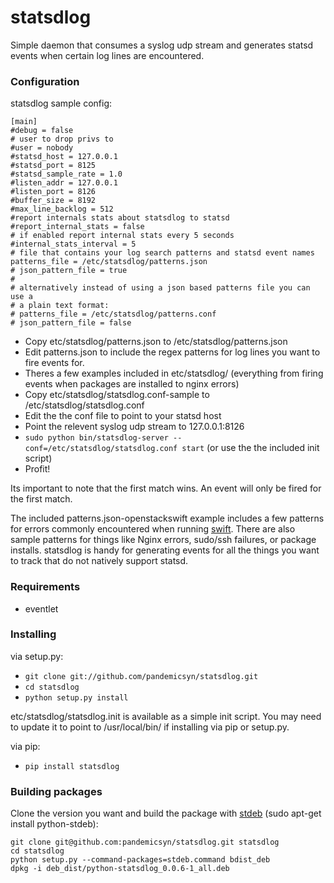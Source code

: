 # statsdlog

Simple daemon that consumes a syslog udp stream and generates statsd events when certain log lines are encountered.

### Configuration ###

statsdlog sample config:

    [main]
    #debug = false
    # user to drop privs to
    #user = nobody
    #statsd_host = 127.0.0.1
    #statsd_port = 8125
    #statsd_sample_rate = 1.0
    #listen_addr = 127.0.0.1
    #listen_port = 8126
    #buffer_size = 8192
    #max_line_backlog = 512
    #report internals stats about statsdlog to statsd
    #report_internal_stats = false
    # if enabled report internal stats every 5 seconds
    #internal_stats_interval = 5
    # file that contains your log search patterns and statsd event names
    patterns_file = /etc/statsdlog/patterns.json
    # json_pattern_file = true
    #
    # alternatively instead of using a json based patterns file you can use a
    # a plain text format:
    # patterns_file = /etc/statsdlog/patterns.conf
    # json_pattern_file = false

 - Copy etc/statsdlog/patterns.json to /etc/statsdlog/patterns.json
 - Edit patterns.json to include the regex patterns for log lines you want to fire events for.
 - Theres a few examples included in etc/statsdlog/ (everything from firing events when packages are installed to nginx errors)
 - Copy etc/statsdlog/statsdlog.conf-sample to /etc/statsdlog/statsdlog.conf
 - Edit the the conf file to point to your statsd host
 - Point the relevent syslog udp stream to 127.0.0.1:8126
 - ``sudo python bin/statsdlog-server --conf=/etc/statsdlog/statsdlog.conf start`` (or use the the included init script)
 - Profit!

Its important to note that the first match wins. An event will only be fired for the first match.

The included patterns.json-openstackswift example includes a few patterns for errors commonly encountered when running [swift](http://github.com/openstack/swift). There are also sample patterns for things like Nginx errors, sudo/ssh failures, or package installs. statsdlog is handy for generating events for all the things you want to track that do not natively support statsd.

### Requirements ###

- eventlet

### Installing ###

via setup.py:

 - ``git clone git://github.com/pandemicsyn/statsdlog.git``
 - ``cd statsdlog``
 - ``python setup.py install``

etc/statsdlog/statsdlog.init is available as a simple init script. You may need to update it to point to /usr/local/bin/ if installing via pip or setup.py.

via pip:

 - ``pip install statsdlog``


### Building packages ###

Clone the version you want and build the package with [stdeb](https://github.com/astraw/stdeb "stdeb") (sudo apt-get install python-stdeb):

    git clone git@github.com:pandemicsyn/statsdlog.git statsdlog
    cd statsdlog
    python setup.py --command-packages=stdeb.command bdist_deb
    dpkg -i deb_dist/python-statsdlog_0.0.6-1_all.deb
